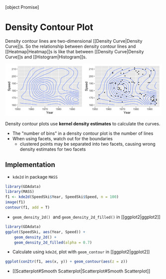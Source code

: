 [object Promise]

# Density Contour Plot

Density contour lines are two-dimensional [[Density Curve\|Density Curve]]s. So the relationship between density contour lines and [[Heatmap\|Heatmap]]s is like that between [[Density Curve\|Density Curve]]s and [[Histogram\|Histogram]]s.

![](https://raw.githubusercontent.com/zcysxy/Figurebed/master/img/20221013004634.png)

Density contour plots use **kernel density estimates** to calculate the curves.

- The "number of bins" in a density contour plot is the number of lines
- When using facets, watch out for the boundaries
    - clustered points may be separated into two facets, causing wrong density estimates for two facets

## Implementation

- `kde2d` in package `MASS`

```r
library(GDAdata)
library(MASS)
f1 <- kde2d(SpeedSki$Year, SpeedSki$Speed, n = 100)
image(f1)
contour(f1, add = T)
```

- `geom_density_2d()`  and `geom_density_2d_filled()` in [[ggplot2\|ggplot2]]

```r
library(GDAdata)
ggplot(SpeedSki, aes(Year, Speed)) +
    geom_density_2d() +
    geom_density_2d_filled(alpha = 0.7)
```

- Calculate using `kde2d`, plot with `geom_contour` in [[ggplot2\|ggplot2]]

```r
ggplot(con2tr(f1, aes(x, y)) + geom_contour(aes(z = z))
```

- [[Scatterplot#Smooth Scatterplot\|Scatterplot#Smooth Scatterplot]]